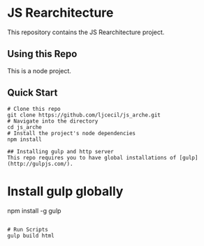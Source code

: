 # JS Rearchitecture
This repository contains the JS Rearchitecture project. 

## Using this Repo
This is a node project. 

## Quick Start
```
# Clone this repo
git clone https://github.com/ljcecil/js_arche.git
# Navigate into the directory
cd js_arche
# Install the project's node dependencies
npm install

## Installing gulp and http server
This repo requires you to have global installations of [gulp](http://gulpjs.com/).
```
# Install gulp globally
npm install -g gulp
```

# Run Scripts
gulp build html
```
